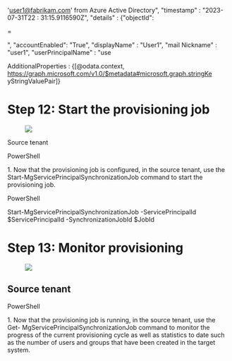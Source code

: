 'user1@fabrikam.com' from Azure Active Directory", "timestamp" : "2023-07-31T22 : 31:15.9116590Z", "details" : {"objectId":

=

<UserObjectId>", "accountEnabled": "True", "displayName" : "User1", "mail Nickname" : "user1", "userPrincipalName" : "use

AdditionalProperties : {[@odata.context, https://graph.microsoft.com/v1.0/$metadata#microsoft.graph.stringKe yStringValuePair]}


# Step 12: Start the provisioning job

<figure>

![](figures/0)

</figure>


Source tenant

PowerShell

1\. Now that the provisioning job is configured, in the source tenant, use the Start-MgServicePrincipalSynchronizationJob command to start the provisioning job.

PowerShell

Start-MgServicePrincipalSynchronizationJob -ServicePrincipalId $ServicePrincipalId -SynchronizationJobId $JobId


# Step 13: Monitor provisioning

<figure>

![](figures/1)

</figure>



## Source tenant

PowerShell

1\. Now that the provisioning job is running, in the source tenant, use the Get- MgServicePrincipalSynchronizationJob command to monitor the progress of the current provisioning cycle as well as statistics to date such as the number of users and groups that have been created in the target system.
